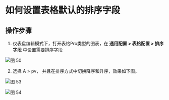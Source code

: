 # 如何设置表格默认的排序字段


## 操作步骤
1. 仪表盘编辑模式下，打开表格Pro类型的图表，在 **通用配置 > 表格配置 > 排序字段** 中设置需要排序字段

![图 50](/img/src/visulization/tablePro/setSortField/2ca17c355c3403931dd7e58bed8815f2e2bd61556a7c2c76bcac38d592529db1.png)  

2. 选择 A > pv， 并且在排序方式中切换降序和升序，效果如下图。

![图 53](/img/src/visulization/tablePro/setSortField/dfb25c772a7249a9fc281c24acacc6745db673b533dc2a5b7f02ca28204953e4.png)  

![图 54](/img/src/visulization/tablePro/setSortField/8cda915a4da892629c0513257a46981d76b4260f6a56d9857a4e377c2cdc4295.png)  

